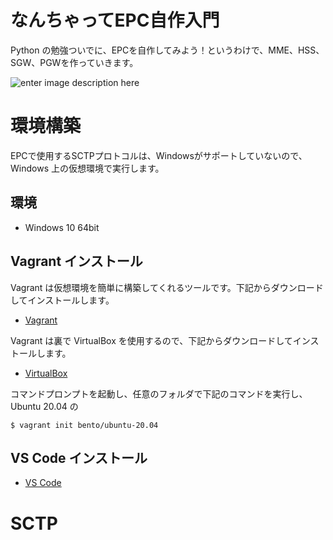 # なんちゃってEPC自作入門
Python の勉強ついでに、EPCを自作してみよう！というわけで、MME、HSS、SGW、PGWを作っていきます。

![enter image description here](https://user-images.githubusercontent.com/1900544/84593371-e17ae600-ae86-11ea-872d-4aaf0fe4bfa1.png)


# 環境構築
EPCで使用するSCTPプロトコルは、Windowsがサポートしていないので、Windows 上の仮想環境で実行します。

## 環境

- Windows 10 64bit

## Vagrant インストール
Vagrant は仮想環境を簡単に構築してくれるツールです。下記からダウンロードしてインストールします。

- [Vagrant](https://www.vagrantup.com/)

Vagrant は裏で VirtualBox を使用するので、下記からダウンロードしてインストールします。

- [VirtualBox](https://www.virtualbox.org/)

コマンドプロンプトを起動し、任意のフォルダで下記のコマンドを実行し、Ubuntu 20.04 の
```
$ vagrant init bento/ubuntu-20.04
```

## VS Code インストール

- [VS Code](https://azure.microsoft.com/ja-jp/products/visual-studio-code/)


# SCTP
<!--stackedit_data:
eyJoaXN0b3J5IjpbLTkxNzU1NTM0MCwtMTA4NzYwNjg1NywtMT
A3NDgwMTk5OCwtOTEzOTgzMjYxLC01MDIzMzA0NzcsLTgzMzkx
MzQ3LC0xMjE0NjE3MDk5LC01MjE3Mjc2ODUsODkzODM3NTcxLD
E0Njk3MzYzMDcsMTE3NjU1NDk1LDE2OTQyNzQxMTBdfQ==
-->